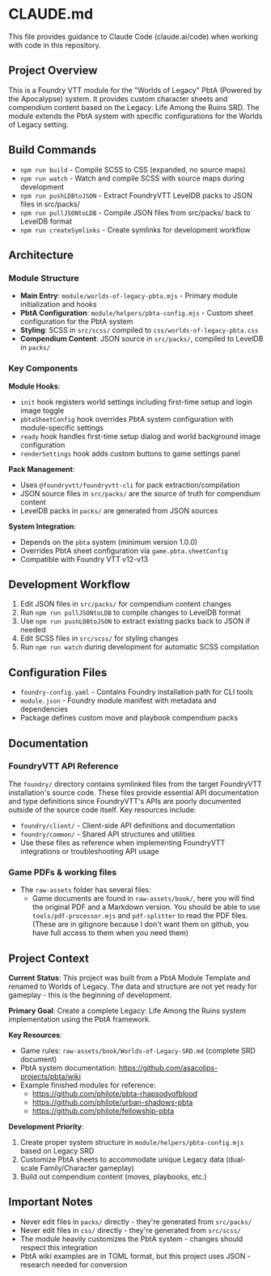 # CLAUDE.md

This file provides guidance to Claude Code (claude.ai/code) when working with code in this repository.

## Project Overview

This is a Foundry VTT module for the "Worlds of Legacy" PbtA (Powered by the Apocalypse) system. It provides custom character sheets and compendium content based on the Legacy: Life Among the Ruins SRD. The module extends the PbtA system with specific configurations for the Worlds of Legacy setting.

## Build Commands

- `npm run build` - Compile SCSS to CSS (expanded, no source maps)
- `npm run watch` - Watch and compile SCSS with source maps during development
- `npm run pushLDBtoJSON` - Extract FoundryVTT LevelDB packs to JSON files in src/packs/
- `npm run pullJSONtoLDB` - Compile JSON files from src/packs/ back to LevelDB format
- `npm run createSymlinks` - Create symlinks for development workflow

## Architecture

### Module Structure
- **Main Entry**: `module/worlds-of-legacy-pbta.mjs` - Primary module initialization and hooks
- **PbtA Configuration**: `module/helpers/pbta-config.mjs` - Custom sheet configuration for the PbtA system
- **Styling**: SCSS in `src/scss/` compiled to `css/worlds-of-legacy-pbta.css`
- **Compendium Content**: JSON source in `src/packs/`, compiled to LevelDB in `packs/`

### Key Components

**Module Hooks**:
- `init` hook registers world settings including first-time setup and login image toggle
- `pbtaSheetConfig` hook overrides PbtA system configuration with module-specific settings
- `ready` hook handles first-time setup dialog and world background image configuration
- `renderSettings` hook adds custom buttons to game settings panel

**Pack Management**:
- Uses `@foundryvtt/foundryvtt-cli` for pack extraction/compilation
- JSON source files in `src/packs/` are the source of truth for compendium content
- LevelDB packs in `packs/` are generated from JSON sources

**System Integration**:
- Depends on the `pbta` system (minimum version 1.0.0)
- Overrides PbtA sheet configuration via `game.pbta.sheetConfig`
- Compatible with Foundry VTT v12-v13

## Development Workflow

1. Edit JSON files in `src/packs/` for compendium content changes
2. Run `npm run pullJSONtoLDB` to compile changes to LevelDB format  
3. Use `npm run pushLDBtoJSON` to extract existing packs back to JSON if needed
4. Edit SCSS files in `src/scss/` for styling changes
5. Run `npm run watch` during development for automatic SCSS compilation

## Configuration Files

- `foundry-config.yaml` - Contains Foundry installation path for CLI tools
- `module.json` - Foundry module manifest with metadata and dependencies
- Package defines custom move and playbook compendium packs

## Documentation

### FoundryVTT API Reference
The `foundry/` directory contains symlinked files from the target FoundryVTT installation's source code. These files provide essential API documentation and type definitions since FoundryVTT's APIs are poorly documented outside of the source code itself. Key resources include:
- `foundry/client/` - Client-side API definitions and documentation
- `foundry/common/` - Shared API structures and utilities
- Use these files as reference when implementing FoundryVTT integrations or troubleshooting API usage

### Game PDFs & working files
- The `raw-assets` folder has several files:
    - Game documents are found in `raw-assets/book/`, here you will find the original PDF and a Markdown version. You should be able to use `tools/pdf-processor.mjs` and `pdf-splitter` to read the PDF files. (These are in gitignore because I don't want them on github, you have full access to them when you need them)

## Project Context

**Current Status**: This project was built from a PbtA Module Template and renamed to Worlds of Legacy. The data and structure are not yet ready for gameplay - this is the beginning of development.

**Primary Goal**: Create a complete Legacy: Life Among the Ruins system implementation using the PbtA framework.

**Key Resources**:
- Game rules: `raw-assets/book/Worlds-of-Legacy-SRD.md` (complete SRD document)
- PbtA system documentation: https://github.com/asacolips-projects/pbta/wiki
- Example finished modules for reference:
  - https://github.com/philote/pbta-rhapsodyofblood
  - https://github.com/philote/urban-shadows-pbta
  - https://github.com/philote/fellowship-pbta

**Development Priority**:
1. Create proper system structure in `module/helpers/pbta-config.mjs` based on Legacy SRD
2. Customize PbtA sheets to accommodate unique Legacy data (dual-scale Family/Character gameplay)
3. Build out compendium content (moves, playbooks, etc.)

## Important Notes
- Never edit files in `packs/` directly - they're generated from `src/packs/`
- Never edit files in `css/` directly - they're generated from `src/scss/`
- The module heavily customizes the PbtA system - changes should respect this integration
- PbtA wiki examples are in TOML format, but this project uses JSON - research needed for conversion